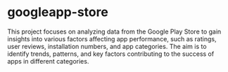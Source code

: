 # googleapp-store
This project focuses on analyzing data from the Google Play Store to gain insights into various factors affecting app performance, such as ratings, user reviews, installation numbers, and app categories. The aim is to identify trends, patterns, and key factors contributing to the success of apps in different categories.
